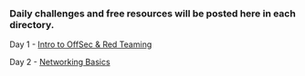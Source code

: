 ### Daily challenges and free resources will be posted here in each directory.

Day 1 - [Intro to OffSec & Red Teaming](/days/day01/)

Day 2 - [Networking Basics](/days/day02/)
